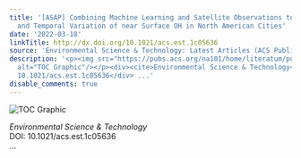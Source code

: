 ```yaml
---
title: '[ASAP] Combining Machine Learning and Satellite Observations to Predict Spatial
  and Temporal Variation of near Surface OH in North American Cities'
date: '2022-03-18'
linkTitle: http://dx.doi.org/10.1021/acs.est.1c05636
source: 'Environmental Science & Technology: Latest Articles (ACS Publications)'
description: '<p><img src="https://pubs.acs.org/na101/home/literatum/publisher/achs/journals/content/esthag/0/esthag.ahead-of-print/acs.est.1c05636/20220318/images/medium/es1c05636_0005.gif"
  alt="TOC Graphic"/></p><div><cite>Environmental Science & Technology</cite></div><div>DOI:
  10.1021/acs.est.1c05636</div> ...'
disable_comments: true
---
```

<p><img src="https://pubs.acs.org/na101/home/literatum/publisher/achs/journals/content/esthag/0/esthag.ahead-of-print/acs.est.1c05636/20220318/images/medium/es1c05636_0005.gif" alt="TOC Graphic"/></p><div><cite>Environmental Science & Technology</cite></div><div>DOI: 10.1021/acs.est.1c05636</div> ...